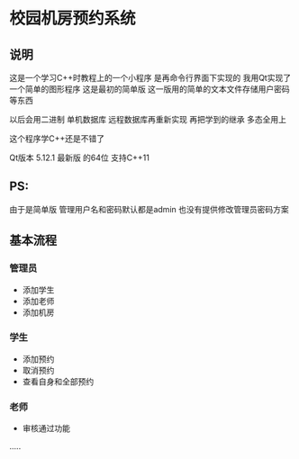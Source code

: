 # 校园机房预约系统

## 说明

这是一个学习C++时教程上的一个小程序 是再命令行界面下实现的
我用Qt实现了一个简单的图形程序
这是最初的简单版
这一版用的简单的文本文件存储用户密码等东西

以后会用二进制 单机数据库 远程数据库再重新实现
再把学到的继承 多态全用上

这个程序学C++还是不错了

Qt版本 5.12.1 最新版 的64位 支持C++11

## PS:

由于是简单版 管理用户名和密码默认都是admin
也没有提供修改管理员密码方案

## 基本流程

### 管理员

* 添加学生
* 添加老师
* 添加机房

### 学生

* 添加预约
* 取消预约
* 查看自身和全部预约

### 老师

* 审核通过功能

.....
